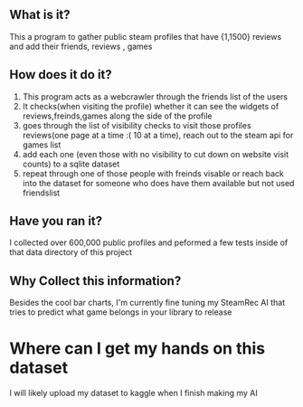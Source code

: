 ## What is it?
This a program to gather public steam profiles that have {1,1500} reviews and add their friends, reviews , games

## How does it do it?
1. This program acts as a webcrawler through the friends list of the users
2. It checks(when visiting the profile) whether it can see the widgets of reviews,freinds,games along the side of the profile
3. goes through the list of visibility checks to visit those profiles reviews(one page at a time :( 10 at a time), reach out to the steam api for games list
4. add each one (even those with no visibility to cut down on website visit counts) to a sqlite dataset
5. repeat through one of those people with freinds visable or reach back into the dataset for someone who does have them available but not used friendslist
   
## Have you ran it?
I collected over 600,000 public profiles and peformed a few tests inside of that data directory of this project

## Why Collect this information?
Besides the cool bar charts, I'm currently fine tuning my SteamRec AI that tries to predict what game belongs in your library to release

# Where can I get my hands on this dataset
I will likely upload my dataset to kaggle when I finish making my AI
